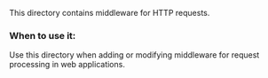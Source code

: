 This directory contains middleware for HTTP requests.

### When to use it:
Use this directory when adding or modifying middleware for request processing in web applications.